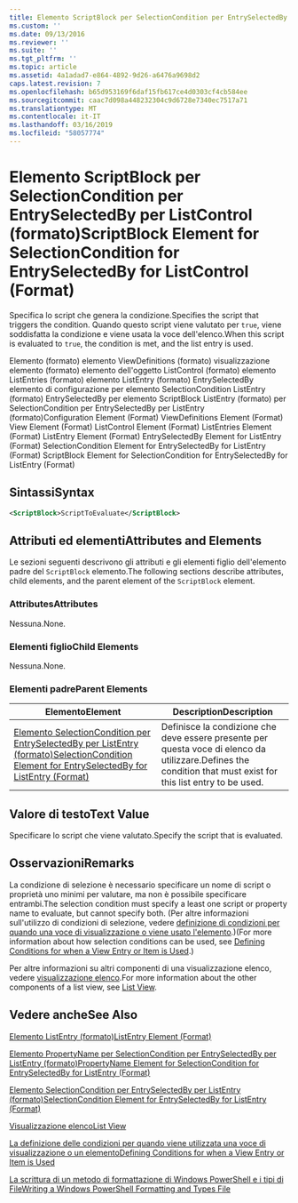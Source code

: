 ```yaml
---
title: Elemento ScriptBlock per SelectionCondition per EntrySelectedBy per ListControl (formato) | Microsoft Docs
ms.custom: ''
ms.date: 09/13/2016
ms.reviewer: ''
ms.suite: ''
ms.tgt_pltfrm: ''
ms.topic: article
ms.assetid: 4a1adad7-e864-4892-9d26-a6476a9698d2
caps.latest.revision: 7
ms.openlocfilehash: b65d953169f6daf15fb617ce4d0303cf4cb584ee
ms.sourcegitcommit: caac7d098a448232304c9d6728e7340ec7517a71
ms.translationtype: MT
ms.contentlocale: it-IT
ms.lasthandoff: 03/16/2019
ms.locfileid: "58057774"
---
```

# <a name="scriptblock-element-for-selectioncondition-for-entryselectedby-for-listcontrol-format"></a><span data-ttu-id="5abd3-102">Elemento ScriptBlock per SelectionCondition per EntrySelectedBy per ListControl (formato)</span><span class="sxs-lookup"><span data-stu-id="5abd3-102">ScriptBlock Element for SelectionCondition for EntrySelectedBy for ListControl (Format)</span></span>

<span data-ttu-id="5abd3-103">Specifica lo script che genera la condizione.</span><span class="sxs-lookup"><span data-stu-id="5abd3-103">Specifies the script that triggers the condition.</span></span> <span data-ttu-id="5abd3-104">Quando questo script viene valutato per `true`, viene soddisfatta la condizione e viene usata la voce dell'elenco.</span><span class="sxs-lookup"><span data-stu-id="5abd3-104">When this script is evaluated to `true`, the condition is met, and the list entry is used.</span></span>

<span data-ttu-id="5abd3-105">Elemento (formato) elemento ViewDefinitions (formato) visualizzazione elemento (formato) elemento dell'oggetto ListControl (formato) elemento ListEntries (formato) elemento ListEntry (formato) EntrySelectedBy elemento di configurazione per elemento SelectionCondition ListEntry (formato) EntrySelectedBy per elemento ScriptBlock ListEntry (formato) per SelectionCondition per EntrySelectedBy per ListEntry (formato)</span><span class="sxs-lookup"><span data-stu-id="5abd3-105">Configuration Element (Format) ViewDefinitions Element (Format) View Element (Format) ListControl Element (Format) ListEntries Element (Format) ListEntry Element (Format) EntrySelectedBy Element for ListEntry (Format) SelectionCondition Element for EntrySelectedBy for ListEntry (Format) ScriptBlock Element for SelectionCondition for EntrySelectedBy for ListEntry (Format)</span></span>

## <a name="syntax"></a><span data-ttu-id="5abd3-106">Sintassi</span><span class="sxs-lookup"><span data-stu-id="5abd3-106">Syntax</span></span>

```xml
<ScriptBlock>ScriptToEvaluate</ScriptBlock>
```

## <a name="attributes-and-elements"></a><span data-ttu-id="5abd3-107">Attributi ed elementi</span><span class="sxs-lookup"><span data-stu-id="5abd3-107">Attributes and Elements</span></span>

<span data-ttu-id="5abd3-108">Le sezioni seguenti descrivono gli attributi e gli elementi figlio dell'elemento padre del `ScriptBlock` elemento.</span><span class="sxs-lookup"><span data-stu-id="5abd3-108">The following sections describe attributes, child elements, and the parent element of the `ScriptBlock` element.</span></span>

### <a name="attributes"></a><span data-ttu-id="5abd3-109">Attributes</span><span class="sxs-lookup"><span data-stu-id="5abd3-109">Attributes</span></span>

<span data-ttu-id="5abd3-110">Nessuna.</span><span class="sxs-lookup"><span data-stu-id="5abd3-110">None.</span></span>

### <a name="child-elements"></a><span data-ttu-id="5abd3-111">Elementi figlio</span><span class="sxs-lookup"><span data-stu-id="5abd3-111">Child Elements</span></span>

<span data-ttu-id="5abd3-112">Nessuna.</span><span class="sxs-lookup"><span data-stu-id="5abd3-112">None.</span></span>

### <a name="parent-elements"></a><span data-ttu-id="5abd3-113">Elementi padre</span><span class="sxs-lookup"><span data-stu-id="5abd3-113">Parent Elements</span></span>

|<span data-ttu-id="5abd3-114">Elemento</span><span class="sxs-lookup"><span data-stu-id="5abd3-114">Element</span></span>|<span data-ttu-id="5abd3-115">Description</span><span class="sxs-lookup"><span data-stu-id="5abd3-115">Description</span></span>|
|-------------|-----------------|
|[<span data-ttu-id="5abd3-116">Elemento SelectionCondition per EntrySelectedBy per ListEntry (formato)</span><span class="sxs-lookup"><span data-stu-id="5abd3-116">SelectionCondition Element for EntrySelectedBy for ListEntry (Format)</span></span>](./selectioncondition-element-for-entryselectedby-for-listcontrol-format.md)|<span data-ttu-id="5abd3-117">Definisce la condizione che deve essere presente per questa voce di elenco da utilizzare.</span><span class="sxs-lookup"><span data-stu-id="5abd3-117">Defines the condition that must exist for this list entry to be used.</span></span>|

## <a name="text-value"></a><span data-ttu-id="5abd3-118">Valore di testo</span><span class="sxs-lookup"><span data-stu-id="5abd3-118">Text Value</span></span>

<span data-ttu-id="5abd3-119">Specificare lo script che viene valutato.</span><span class="sxs-lookup"><span data-stu-id="5abd3-119">Specify the script that is evaluated.</span></span>

## <a name="remarks"></a><span data-ttu-id="5abd3-120">Osservazioni</span><span class="sxs-lookup"><span data-stu-id="5abd3-120">Remarks</span></span>

<span data-ttu-id="5abd3-121">La condizione di selezione è necessario specificare un nome di script o proprietà uno minimi per valutare, ma non è possibile specificare entrambi.</span><span class="sxs-lookup"><span data-stu-id="5abd3-121">The selection condition must specify a least one script or property name to evaluate, but cannot specify both.</span></span> <span data-ttu-id="5abd3-122">(Per altre informazioni sull'utilizzo di condizioni di selezione, vedere [definizione di condizioni per quando una voce di visualizzazione o viene usato l'elemento](./defining-conditions-for-displaying-data.md).)</span><span class="sxs-lookup"><span data-stu-id="5abd3-122">(For more information about how selection conditions can be used, see [Defining Conditions for when a View Entry or Item is Used](./defining-conditions-for-displaying-data.md).)</span></span>

<span data-ttu-id="5abd3-123">Per altre informazioni su altri componenti di una visualizzazione elenco, vedere [visualizzazione elenco](./creating-a-list-view.md).</span><span class="sxs-lookup"><span data-stu-id="5abd3-123">For more information about the other components of a list view, see [List View](./creating-a-list-view.md).</span></span>

## <a name="see-also"></a><span data-ttu-id="5abd3-124">Vedere anche</span><span class="sxs-lookup"><span data-stu-id="5abd3-124">See Also</span></span>

[<span data-ttu-id="5abd3-125">Elemento ListEntry (formato)</span><span class="sxs-lookup"><span data-stu-id="5abd3-125">ListEntry Element (Format)</span></span>](./listentry-element-for-listcontrol-format.md)

[<span data-ttu-id="5abd3-126">Elemento PropertyName per SelectionCondition per EntrySelectedBy per ListEntry (formato)</span><span class="sxs-lookup"><span data-stu-id="5abd3-126">PropertyName Element for SelectionCondition for EntrySelectedBy for ListEntry (Format)</span></span>](./propertyname-element-for-selectioncondition-for-entryselectedby-for-listcontrol-format.md)

[<span data-ttu-id="5abd3-127">Elemento SelectionCondition per EntrySelectedBy per ListEntry (formato)</span><span class="sxs-lookup"><span data-stu-id="5abd3-127">SelectionCondition Element for EntrySelectedBy for ListEntry (Format)</span></span>](./selectioncondition-element-for-entryselectedby-for-listcontrol-format.md)

[<span data-ttu-id="5abd3-128">Visualizzazione elenco</span><span class="sxs-lookup"><span data-stu-id="5abd3-128">List View</span></span>](./creating-a-list-view.md)

[<span data-ttu-id="5abd3-129">La definizione delle condizioni per quando viene utilizzata una voce di visualizzazione o un elemento</span><span class="sxs-lookup"><span data-stu-id="5abd3-129">Defining Conditions for when a View Entry or Item is Used</span></span>](./defining-conditions-for-displaying-data.md)

[<span data-ttu-id="5abd3-130">La scrittura di un metodo di formattazione di Windows PowerShell e i tipi di File</span><span class="sxs-lookup"><span data-stu-id="5abd3-130">Writing a Windows PowerShell Formatting and Types File</span></span>](./writing-a-powershell-formatting-file.md)
